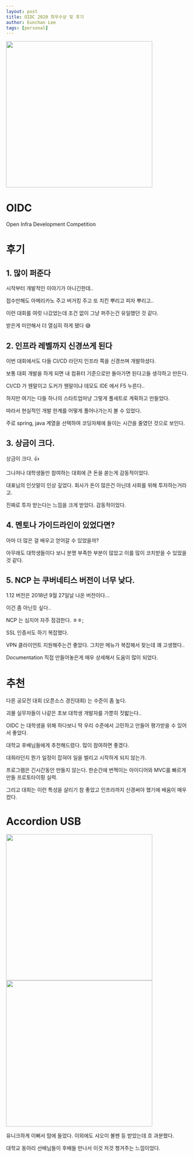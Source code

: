 ```yaml
---
layout: post
title: OIDC 2020 최우수상 및 후기
author: Eunchan Lee
tags: [personal]
---
```


<img src="https://user-images.githubusercontent.com/12825679/91461408-ec5ce880-e8c3-11ea-979a-96442d16a022.png" width=400/>

# OIDC
Open Infra Development Competition

# 후기

## 1. 많이 퍼준다

시작부터 개발적인 이야기가 아니긴한데..

접수만해도 아메리카노 주고 버거킹 주고 또 치킨 뿌리고 피자 뿌리고..

이런 대회를 여럿 나갔었는데 조건 없이 그냥 퍼주는건 유일했던 것 같다.

받은게 미안해서 더 열심히 하게 됐다 😅

## 2. 인프라 레벨까지 신경쓰게 된다

이번 대회에서도 다들 CI/CD 라던지 인프라 쪽을 신경쓰며 개발하셨다.

보통 대회 개발을 하게 되면 내 컴퓨터 기준으로만 돌아가면 된다고들 생각하고 만든다.

CI/CD 가 웬말이고 도커가 웬말이냐 데모도 IDE 에서 F5 누른다..

하지만 여기는 다들 하나의 스타트업마냥 그렇게 풀세트로 계획하고 만들었다.

따라서 현실적인 개발 한계를 어떻게 풀어나가는지 볼 수 있었다.

주로 spring, java 계열을 선택하여 코딩자체에 들이는 시간을 줄였던 것으로 보인다.

## 3. 상금이 크다.

상금이 크다. 👍

그나저나 대학생들만 참여하는 대회에 큰 돈을 쏟는게 감동적이었다.

대표님의 인삿말이 인상 깊었다. 회사가 돈이 많은건 아닌데 사회를 위해 투자하는거라고.

진짜로 투자 받는다는 느낌을 크게 받았다. 감동적이었다.

## 4. 멘토나 가이드라인이 있었다면?

아마 더 많은 걸 배우고 얻어갈 수 있었을까?

아무래도 대학생들이다 보니 분명 부족한 부분이 많았고 이를 많이 코치받을 수 있었을 것 같다.

## 5. NCP 는 쿠버네티스 버전이 너무 낮다.

1.12 버전은 2018년 9월 27일날 나온 버전이다...

이건 좀 아닌듯 싶다..

NCP 는 심지어 자주 점검한다. ㅎㅎ;

SSL 인증서도 하기 복잡했다.

VPN 클라이언트 지원해주는건 좋았다. 그치만 메뉴가 복잡해서 찾는데 꽤 고생했다..

Documentation 직접 만들어놓은게 매우 상세해서 도움이 많이 되었다. 


# 추천 

다른 공모전 대회 (오픈소스 경진대회) 는 수준이 좀 높다. 

괴물 실무자들이 나같은 초보 대학생 개발자를 가뿐히 짓밟는다..

OIDC 는 대학생을 위해 하다보니 딱 우리 수준에서 고민하고 만들어 평가받을 수 있어서 좋았다.

대학교 후배님들에게 추천해드렸다. 많이 참여하면 좋겠다.

대회라던지 뭔가 일정이 잡혀야 일을 벌리고 시작하게 되지 않는가.

프로그램은 긴시간동안 만들지 않는다. 한순간에 번쩍이는 아이디어와 MVC를 빠르게 만들 프로토타이핑 실력.

그리고 대회는 이런 특성을 살리기 참 좋았고 인프라까지 신경써야 했기에 배움이 매우 컸다. 

# Accordion USB

<img src="https://user-images.githubusercontent.com/12825679/91462152-d0a61200-e8c4-11ea-81ae-b9535f509ab8.png" width=400/>

<img src="https://user-images.githubusercontent.com/12825679/91462178-d996e380-e8c4-11ea-9ca2-7ee23ff49f16.png" width=400/>

유니크하게 이뻐서 맘에 들었다. 이외에도 샤오미 볼펜 등 받았는데 흐 과분했다.

대학교 동아리 선배님들이 후배들 만나서 이것 저것 챙겨주는 느낌이었다.
